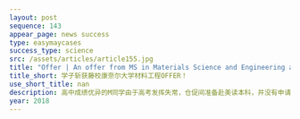 ```yaml
---
layout: post
sequence: 143
appear_page: news success
type: easymaycases
success_type: science
src: /assets/articles/article155.jpg
title: "Offer | An offer from MS in Materials Science and Engineering at Cornell University"
title_short: 学子斩获藤校康奈尔大学材料工程OFFER！
use_short_title: nan
description: 高中成绩优异的M同学由于高考发挥失常，仓促间准备赴美读本科，并没有申请到很好的学校。因此，他的心中一直有个名校梦。为此，他不仅在本科期间努力学习，提高自己的GPA成绩，更是早早的和易美签约，期望自己的名校之路能走得更稳当。
year: 2018
---
```


